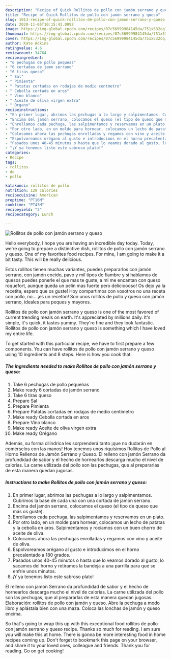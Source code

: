```yaml
---
description: "Recipe of Quick Rollitos de pollo con jamón serrano y queso"
title: "Recipe of Quick Rollitos de pollo con jamón serrano y queso"
slug: 1013-recipe-of-quick-rollitos-de-pollo-con-jamon-serrano-y-queso
date: 2020-11-05T10:15:41.099Z
image: https://img-global.cpcdn.com/recipes/07c56999984145da/751x532cq70/rollitos-de-pollo-con-jamon-serrano-y-queso-foto-principal.jpg
thumbnail: https://img-global.cpcdn.com/recipes/07c56999984145da/751x532cq70/rollitos-de-pollo-con-jamon-serrano-y-queso-foto-principal.jpg
cover: https://img-global.cpcdn.com/recipes/07c56999984145da/751x532cq70/rollitos-de-pollo-con-jamon-serrano-y-queso-foto-principal.jpg
author: Kate Adkins
ratingvalue: 4.6
reviewcount: 34764
recipeingredient:
- "6 pechugas de pollo pequeas"
- "6 cortadas de jamn serrano"
- "6 tiras queso"
- " Sal"
- " Pimienta"
- " Patatas cortadas en rodajas de medio centmetro"
- " Cebolla cortada en aros"
- " Vino blanco"
- " Aceite de oliva virgen extra"
- " Organo"
recipeinstructions:
- "En primer lugar, abrimos las pechugas a lo largo y salpimentamos. Cubrimos la base de cada una con una cortada de jamón serrano."
- "Encima del jamón serrano, colocamos el queso (el tipo de queso que más os guste)."
- "Enrollamos cada pechuga, las salpimentamos y reservamos en un plato."
- "Por otro lado, en un molde para hornear, colocamos un lecho de patatas y la cebolla en aros. Salpimentamos y rociamos con un buen chorro de aceite de oliva."
- "Colocamos ahora las pechugas enrolladas y regamos con vino y aceite de oliva."
- "Espolvoreamos orégano al gusto e introducimos en el horno precalentado a 180 grados."
- "Pasados unos 40-45 minutos o hasta que lo veamos dorado al gusto, lo sacamos del horno y retiramos la bandeja a una parrilla para que se enfríe unos minutos."
- "¡Y ya tenemos listo este sabroso plato!"
categories:
- Recipe
tags:
- rollitos
- de
- pollo

katakunci: rollitos de pollo 
nutrition: 129 calories
recipecuisine: American
preptime: "PT16M"
cooktime: "PT43M"
recipeyield: "3"
recipecategory: Lunch

---
```



![Rollitos de pollo con jamón serrano y queso](https://img-global.cpcdn.com/recipes/07c56999984145da/751x532cq70/rollitos-de-pollo-con-jamon-serrano-y-queso-foto-principal.jpg)

Hello everybody, I hope you are having an incredible day today. Today, we're going to prepare a distinctive dish, rollitos de pollo con jamón serrano y queso. One of my favorites food recipes. For mine, I am going to make it a bit tasty. This will be really delicious.

Estos rollitos tienen muchas variantes, puedes prepararlos con jamón serrano, con jamón cocido, pavo y mil tipos de fiambre y si hablamos de quesos puedes ponerle el que mas te guste, a mi me encantan con queso roquefort, aunque queda un pelin mas fuerte pero delicioooso! Os dejo ya la recetita, espero que os guste! Hoy compartimos con vosotros no una receta con pollo, no… ¡es un recetón! Son unos rollitos de pollo y queso con jamón serrano, ideales para peques y mayores.

Rollitos de pollo con jamón serrano y queso is one of the most favored of current trending meals on earth. It's appreciated by millions daily. It's simple, it's quick, it tastes yummy. They're fine and they look fantastic. Rollitos de pollo con jamón serrano y queso is something which I have loved my entire life.


To get started with this particular recipe, we have to first prepare a few components. You can have rollitos de pollo con jamón serrano y queso using 10 ingredients and 8 steps. Here is how you cook that.

<!--inarticleads1-->

##### The ingredients needed to make Rollitos de pollo con jamón serrano y queso:

1. Take 6 pechugas de pollo pequeñas
1. Make ready 6 cortadas de jamón serrano
1. Take 6 tiras queso
1. Prepare  Sal
1. Prepare  Pimienta
1. Prepare  Patatas cortadas en rodajas de medio centímetro
1. Make ready  Cebolla cortada en aros
1. Prepare  Vino blanco
1. Make ready  Aceite de oliva virgen extra
1. Make ready  Orégano


Además, su forma cilíndrica les sorprenderá tanto ¡que no dudarán en comérselos con las manos! Hoy tenemos unos riquísimos Rollitos de Pollo al Horno Rellenos de Jamón Serrano y Queso. El relleno con jamón Serrano da profundidad de sabor y el hecho de hornearlos descarga mucho el nivel de calorías. La carne utilizada del pollo son las pechugas, que al prepararlas de esta manera quedan jugosas. 

<!--inarticleads2-->

##### Instructions to make Rollitos de pollo con jamón serrano y queso:

1. En primer lugar, abrimos las pechugas a lo largo y salpimentamos. Cubrimos la base de cada una con una cortada de jamón serrano.
1. Encima del jamón serrano, colocamos el queso (el tipo de queso que más os guste).
1. Enrollamos cada pechuga, las salpimentamos y reservamos en un plato.
1. Por otro lado, en un molde para hornear, colocamos un lecho de patatas y la cebolla en aros. Salpimentamos y rociamos con un buen chorro de aceite de oliva.
1. Colocamos ahora las pechugas enrolladas y regamos con vino y aceite de oliva.
1. Espolvoreamos orégano al gusto e introducimos en el horno precalentado a 180 grados.
1. Pasados unos 40-45 minutos o hasta que lo veamos dorado al gusto, lo sacamos del horno y retiramos la bandeja a una parrilla para que se enfríe unos minutos.
1. ¡Y ya tenemos listo este sabroso plato!


El relleno con jamón Serrano da profundidad de sabor y el hecho de hornearlos descarga mucho el nivel de calorías. La carne utilizada del pollo son las pechugas, que al prepararlas de esta manera quedan jugosas. Elaboración: rollitos de pollo con jamón y queso. Abre la pechuga a modo libro y aplástala bien con una maza. Coloca las lonchas de jamón y queso encima. 

So that's going to wrap this up with this exceptional food rollitos de pollo con jamón serrano y queso recipe. Thanks so much for reading. I am sure you will make this at home. There is gonna be more interesting food in home recipes coming up. Don't forget to bookmark this page on your browser, and share it to your loved ones, colleague and friends. Thank you for reading. Go on get cooking!
